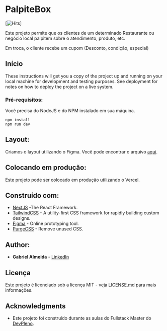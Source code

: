 # PalpiteBox

[![Hits](https://hits.seeyoufarm.com/api/count/incr/badge.svg?url=https%3A%2F%2Fhttps%2F%2Fgithub.com%2Fggalmeida1%2Fpalpitebox%2Fgithub.com%2Fgjbae1212%2Fhit-counter&count_bg=%231A97E3&title_bg=%23555555&icon=&icon_color=%23E7E7E7&title=hits&edge_flat=false)]

Este projeto permite que os clientes de um determinado Restaurante ou negócio local palpitem sobre o atendimento, produto, etc.

Em troca, o cliente recebe um cupom (Desconto, condição, especial)

## Início

These instructions will get you a copy of the project up and running on your local machine for development and testing purposes. See deployment for notes on how to deploy the project on a live system.

### Pré-requisitos:

Você precisa do NodeJS e do NPM instalado em sua máquina.

```
npm install
npm run dev
```

## Layout:

Criamos o layout utilizando o Figma. Você pode encontrar o arquivo [aqui](https://www.figma.com/file/HxvAYhS6l7UDI49u8uLdaC/palpite-box?node-id=0%3A1).

## Colocando em produção:

Este projeto pode ser colocado em produção utilizando o Vercel.

## Construído com:

* [NextJS](https://nextjs.org/) -The React Framework.
* [TailwindCSS](https://tailwindcss.com/) - A utility-first CSS framework for
rapidly building custom designs.
* [Figma](https://figma.com/) - Online prototyping tool.
* [PurgeCSS](https://purgecss.com/) - Remove unused CSS. 

## Author:

* **Gabriel Almeida** - [LinkedIn](https://www.linkedin.com/in/ggalmeida/)


## Licença

Este projeto é licenciado sob a licença MIT - veja [LICENSE.md](LICENSE.md) para mais informações.

## Acknowledgments

* Este projeto foi construído durante as aulas do Fullstack Master do [DevPleno](https://devpleno.com).
